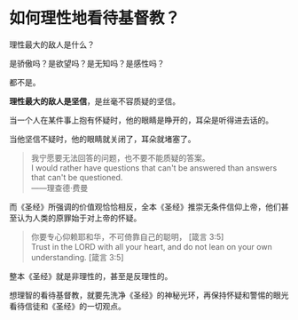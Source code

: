 # 如何理性地看待基督教？

理性最大的敌人是什么？

是骄傲吗？是欲望吗？是无知吗？是感性吗？

都不是。

**理性最大的敌人是坚信**，是丝毫不容质疑的坚信。

当一个人在某件事上抱有怀疑时，他的眼睛是睁开的，耳朵是听得进去话的。

当他坚信不疑时，他的眼睛就关闭了，耳朵就堵塞了。

> 我宁愿要无法回答的问题，也不要不能质疑的答案。<br>
I would rather have questions that can't be answered than answers that can't be questioned. <br>
——理查德·费曼

而《圣经》所强调的价值观恰恰相反，全本《圣经》推崇无条件信仰上帝，他们甚至认为人类的原罪始于对上帝的怀疑。

> 你要专心仰赖耶和华，不可倚靠自己的聪明， [箴言 3:5]<br>
Trust in the LORD with all your heart, and do not lean on your own understanding. [箴言 3:5]

整本《圣经》就是非理性的，甚至是反理性的。

想理智的看待基督教，就要先洗净《圣经》的神秘光环，再保持怀疑和警惕的眼光看待信徒和《圣经》的一切观点。